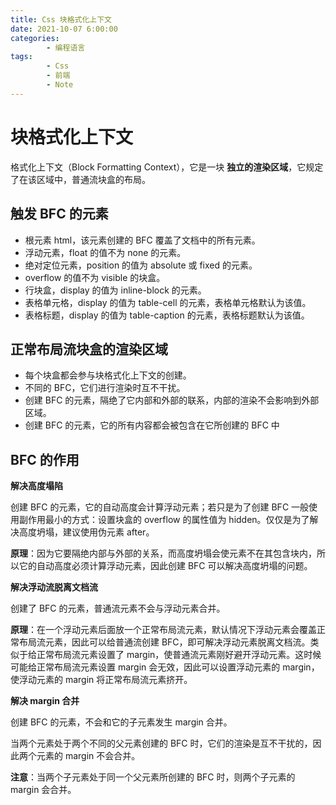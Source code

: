 ```yaml
---
title: Css 块格式化上下文
date: 2021-10-07 6:00:00
categories:
        - 编程语言
tags:
        - Css
        - 前端
        - Note
---
```


# 块格式化上下文

格式化上下文（Block Formatting Context），它是一块 **独立的渲染区域**，它规定了在该区域中，普通流块盒的布局。

## 触发 BFC 的元素

- 根元素 html，该元素创建的 BFC 覆盖了文档中的所有元素。
- 浮动元素，float 的值不为 none 的元素。
- 绝对定位元素，position 的值为 absolute 或 fixed 的元素。
- overflow 的值不为 visible 的块盒。
- 行块盒，display 的值为 inline-block 的元素。
- 表格单元格，display 的值为 table-cell 的元素，表格单元格默认为该值。
- 表格标题，display 的值为 table-caption 的元素，表格标题默认为该值。

## 正常布局流块盒的渲染区域

- 每个块盒都会参与块格式化上下文的创建。
- 不同的 BFC，它们进行渲染时互不干扰。
- 创建 BFC 的元素，隔绝了它内部和外部的联系，内部的渲染不会影响到外部区域。
- 创建 BFC 的元素，它的所有内容都会被包含在它所创建的 BFC 中

## BFC 的作用

**解决高度塌陷**

创建 BFC 的元素，它的自动高度会计算浮动元素；若只是为了创建 BFC 一般使用副作用最小的方式：设置块盒的 overflow 的属性值为 hidden。仅仅是为了解决高度坍塌，建议使用伪元素 after。

**原理**：因为它要隔绝内部与外部的关系，而高度坍塌会使元素不在其包含块内，所以它的自动高度必须计算浮动元素，因此创建 BFC 可以解决高度坍塌的问题。

**解决浮动流脱离文档流**

创建了 BFC 的元素，普通流元素不会与浮动元素合并。

**原理**：在一个浮动元素后面放一个正常布局流元素，默认情况下浮动元素会覆盖正常布局流元素，因此可以给普通流创建 BFC，即可解决浮动元素脱离文档流。类似于给正常布局流元素设置了 margin，使普通流元素刚好避开浮动元素。这时候可能给正常布局流元素设置 margin 会无效，因此可以设置浮动元素的 margin，使浮动元素的 margin 将正常布局流元素挤开。

**解决 margin 合并**

创建 BFC 的元素，不会和它的子元素发生 margin 合并。

当两个元素处于两个不同的父元素创建的 BFC 时，它们的渲染是互不干扰的，因此两个元素的 margin 不会合并。

**注意**：当两个子元素处于同一个父元素所创建的 BFC 时，则两个子元素的 margin 会合并。
